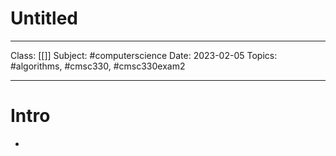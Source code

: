 # Untitled
---
Class: [[]]
Subject: #computerscience
Date: 2023-02-05
Topics: #algorithms, #cmsc330, #cmsc330exam2 

---

# Intro 

-